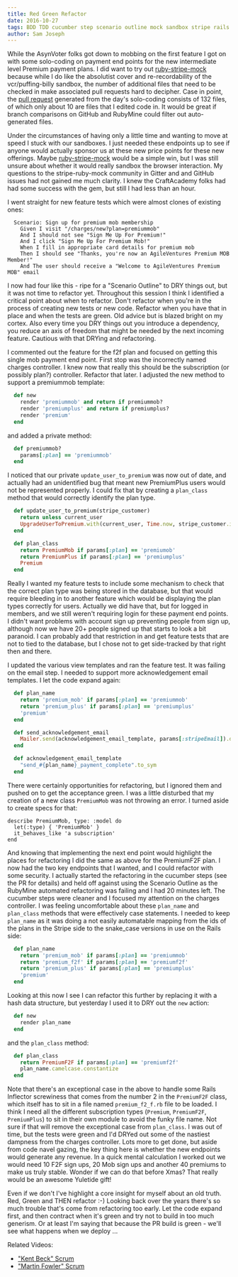 ```yaml
---
title: Red Green Refactor
date: 2016-10-27
tags: BDD TDD cucumber step scenario outline mock sandbox stripe rails models inflector
author: Sam Joseph
---
```




While the AsynVoter folks got down to mobbing on the first feature I got on with some solo-coding on payment end points for the new intermediate level Premium payment plans.  I did want to try out [ruby-stripe-mock](https://github.com/rebelidealist/stripe-ruby-mock) because while I do like the absolutist cover and re-recordability of the vcr/puffing-billy sandbox, the number of additional files that need to be checked in make associated pull requests hard to decipher.  Case in point, the [pull request](https://github.com/AgileVentures/WebsiteOne/pull/1366) generated from the day's solo-coding consists of 132 files, of which only about 10 are files that I edited code in.  It would be great if branch comparisons on GitHub and RubyMine could filter out auto-generated files.

Under the circumstances of having only a little time and wanting to move at speed I stuck with our sandboxes.  I just needed these endpoints up to see if anyone would actually sponsor us at these new price points for these new offerings.  Maybe [ruby-stripe-mock](https://github.com/rebelidealist/stripe-ruby-mock) would be a simple win, but I was still unsure about whether it would really sandbox the browser interaction.  My questions to the stripe-ruby-mock community in Gitter and and GitHub issues had not gained me much clarity.  I knew the CraftAcademy folks had had some success with the gem, but still I had less than an hour.

I went straight for new feature tests which were almost clones of existing ones:

```gherkin
  Scenario: Sign up for premium mob membership
    Given I visit "/charges/new?plan=premiummob"
    And I should not see "Sign Me Up For Premium!"
    And I click "Sign Me Up For Premium Mob!"
    When I fill in appropriate card details for premium mob
    Then I should see "Thanks, you're now an AgileVentures Premium MOB Member!"
    And The user should receive a "Welcome to AgileVentures Premium MOB" email
```

I now had four like this - ripe for a "Scenario Outline" to DRY things out, but it was not time to refactor yet.  Throughout this session I think I identified a critical point about when to refactor.  Don't refactor when you're in the process of creating new tests or new code.  Refactor when you have that in place and when the tests are green.  Old advice but is blazed bright on my cortex.  Also every time you DRY things out you introduce a dependency, you reduce an axis of freedom that might be needed by the next incoming feature.  Cautious with that DRYing and refactoring.

I commented out the feature for the f2f plan and focused on getting this single mob payment end point.  First stop was the incorrectly named charges controller.  I knew now that really this should be the subscription (or possibly plan?) controller.  Refactor that later.   I adjusted the new method to support a premiummob template:

```rb
  def new
    render 'premiummob' and return if premiummob?
    render 'premiumplus' and return if premiumplus?
    render 'premium'
  end
```

and added a private method:

```rb
  def premiummob?
    params[:plan] == 'premiummob'
  end
```

I noticed that our private `update_user_to_premium` was now out of date, and actually had an unidentified bug that meant new PremiumPlus users would not be represented properly.  I could fix that by creating a `plan_class` method that would correctly identify the plan type.  

```rb
  def update_user_to_premium(stripe_customer)
    return unless current_user
    UpgradeUserToPremium.with(current_user, Time.now, stripe_customer.id, PaymentSource::Stripe, plan_class)
  end

  def plan_class
    return PremiumMob if params[:plan] == 'premiumob'
    return PremiumPlus if params[:plan] == 'premiumplus'
    Premium
  end
```

Really I wanted my feature tests to include some mechanism to check that the correct plan type was being stored in the database, but that would require bleeding in to another feature which would be displaying the plan types correctly for users.  Actually we did have that, but for logged in members, and we still weren't requiring login for these payment end points.  I didn't want problems with account sign up preventing people from sign up, although now we have 20+ people signed up that starts to look a bit paranoid.  I can probably add that restriction in and get feature tests that are not to tied to the database, but I chose not to get side-tracked by that right then and there.

I updated the various view templates and ran the feature test. It was failing on the email step.  I needed to support more acknowledgement email templates.  I let the code expand again:

```rb
  def plan_name
    return 'premium_mob' if params[:plan] == 'premiummob'
    return 'premium_plus' if params[:plan] == 'premiumplus'
    'premium'
  end

  def send_acknowledgement_email
    Mailer.send(acknowledgement_email_template, params[:stripeEmail]).deliver_now
  end

  def acknowledgement_email_template
    "send_#{plan_name}_payment_complete".to_sym
  end
```

There were certainly opportunities for refactoring, but I ignored them and pushed on to get the acceptance green.  I was a little disturbed that my creation of a new class `PremiumMob` was not throwing an error.  I turned aside to create specs for that:

```
describe PremiumMob, type: :model do
  let(:type) { 'PremiumMob' }
  it_behaves_like 'a subscription'
end
```

And knowing that implementing the next end point would highlight the places for refactoring I did the same as above for the PremiumF2F plan.  I now had the two key endpoints that I wanted, and I could refactor with some security.  I actually started the refactoring in the cucumber steps (see the PR for details) and held off against using the Scenario Outline as the RubyMine automated refactoring was failing and I had 20 minutes left.  The cucumber steps were cleaner and I focused my attention on the charges controller.  I was feeling uncomfortable about these `plan_name` and `plan_class` methods that were effectively case statements.  I needed to keep `plan_name` as it was doing a not easily automatable mapping from the ids of the plans in the Stripe side to the snake_case versions in use on the Rails side:

```rb
  def plan_name
    return 'premium_mob' if params[:plan] == 'premiummob'
    return 'premium_f2f' if params[:plan] == 'premiumf2f'
    return 'premium_plus' if params[:plan] == 'premiumplus'
    'premium'
  end
```

Looking at this now I see I can refactor this further by replacing it with a hash data structure, but yesterday I used it to DRY out the `new` action:

```rb
  def new
    render plan_name
  end
```

and the `plan_class` method:

```rb
  def plan_class
    return PremiumF2F if params[:plan] == 'premiumf2f'
    plan_name.camelcase.constantize
  end
```

Note that there's an exceptional case in the above to handle some Rails Inflector screwiness that comes from the number 2 in the `PremiumF2F` class, which itself has to sit in a file named `premium_f2_f.rb` file to be loaded.  I think I need all the different subscription types (`Premium`, `PremiumF2F`, `PremiumPlus`) to sit in their own module to avoid the funky file name.  Not sure if that will remove the exceptional case from `plan_class`.  I was out of time, but the tests were green and I'd DRYed out some of the nastiest dampness from the charges controller.  Lots more to get done, but aside from code navel gazing, the key thing here is whether the new endpoints would generate any revenue.  In a quick mental calculation I worked out we would need 10 F2F sign ups, 20 Mob sign ups and another 40 premiums to make us truly stable. Wonder if we can do that before Xmas?  That really would be an awesome Yuletide gift!  

Even if we don't I've highlight a core insight for myself about an old truth.  Red, Green and THEN refactor :-) Looking back over the years there's so much trouble that's come from refactoring too early.  Let the code expand first, and then contract when it's green and try not to build in too much generism.  Or at least I'm saying that because the PR build is green - we'll see what happens when we deploy ...

Related Videos:

* ["Kent Beck" Scrum](https://www.youtube.com/watch?v=1QPgTuAkzUE)
* ["Martin Fowler" Scrum](https://www.youtube.com/watch?v=I8njkwFwTRc)




 